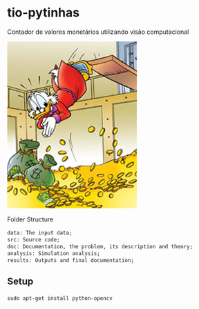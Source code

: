 # tio-pytinhas
Contador de valores monetários utilizando visão computacional

![Image of Tio Patinhas](/img/tio-patinhas.jpg)

Folder Structure

    data: The input data;
    src: Source code;
    doc: Documentation, the problem, its description and theory;
    analysis: Simulation analysis;
    results: Outputs and final documentation;

## Setup

``` 
sudo apt-get install python-opencv

```